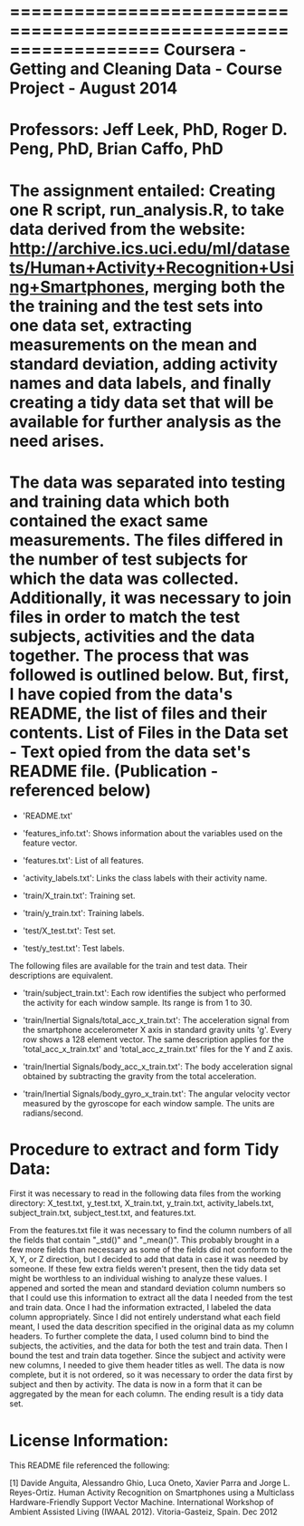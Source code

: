 
==================================================================
Coursera - Getting and Cleaning Data - Course Project - August 2014
==================================================================
Professors:
Jeff Leek, PhD, Roger D. Peng, PhD, Brian Caffo, PhD
==================================================================
The assignment entailed:
 Creating one R script, run_analysis.R, to take data derived from the website:
http://archive.ics.uci.edu/ml/datasets/Human+Activity+Recognition+Using+Smartphones,
merging both the the training and the test sets into one data set, extracting
measurements on the mean and standard deviation, adding activity names and data labels, and 
finally creating a tidy data set that will be available for further analysis as the need arises.
======================================

The data was separated into testing and training data which both contained the exact same measurements. The files
differed in the number of test subjects for which the data was collected. Additionally, it was necessary to join
files in order to match the test subjects, activities and the data together. The process that was followed is outlined below.
But, first, I have copied from the data's README, the list of files and their contents.
List of Files in the Data set - Text opied from the data set's README file. (Publication - referenced below)
=========================================

- 'README.txt'

- 'features_info.txt': Shows information about the variables used on the feature vector.

- 'features.txt': List of all features.

- 'activity_labels.txt': Links the class labels with their activity name.

- 'train/X_train.txt': Training set.

- 'train/y_train.txt': Training labels.

- 'test/X_test.txt': Test set.

- 'test/y_test.txt': Test labels.

The following files are available for the train and test data. Their descriptions are equivalent. 

- 'train/subject_train.txt': Each row identifies the subject who performed the activity for each window sample. Its range is from 1 to 30. 

- 'train/Inertial Signals/total_acc_x_train.txt': The acceleration signal from the smartphone accelerometer X axis in standard gravity units 'g'. 
   Every row shows a 128 element vector. The same description applies for the 'total_acc_x_train.txt' and 'total_acc_z_train.txt' files for the Y and Z axis. 

- 'train/Inertial Signals/body_acc_x_train.txt': The body acceleration signal obtained by subtracting the gravity from the total acceleration. 

- 'train/Inertial Signals/body_gyro_x_train.txt': The angular velocity vector measured by the gyroscope for each window sample. The units are radians/second. 

Procedure to extract and form Tidy Data: 
======
First it was necessary to read in the following data files from the working directory:
X_test.txt, y_test.txt, X_train.txt, y_train.txt, activity_labels.txt, subject_train.txt, subject_test.txt,
and features.txt.

From the features.txt file it was necessary to find the column numbers of all the fields that contain "_std()" and 
"_mean()". This probably brought in a few more fields than necessary as some of the fields did not conform to the
X, Y, or Z direction, but I decided to add that data in case it was needed by someone. If these few extra fields
weren't present, then the tidy data set might be worthless to an individual wishing to analyze these values. I 
appened and sorted the mean and standard deviation column numbers so that I could use this information to extract
all the data I needed from the test and train data. Once I had the information extracted, I labeled the data column
appropriately. Since I did not entirely understand what each field meant, I used the data descrition specified in 
the original data as my column headers. To further complete the data, I used column bind to bind the subjects, 
the activities, and the data for both the test and train data. Then I bound the test and train data together. Since
the subject and activity were new columns, I needed to give them header titles as well. The data is now complete, but
it is not ordered, so it was necessary to order the data first by subject and then by activity. The data is now in a
form that it can be aggregated by the mean for each column. The ending result is a tidy data set.

License Information:
========
This README file referenced the following: 

[1] Davide Anguita, Alessandro Ghio, Luca Oneto, Xavier Parra and Jorge L. Reyes-Ortiz. Human Activity Recognition on Smartphones using a Multiclass 
Hardware-Friendly Support Vector Machine. International Workshop of Ambient Assisted Living (IWAAL 2012). Vitoria-Gasteiz, Spain. Dec 2012

